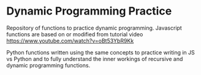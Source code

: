 # Dynamic Programming Practice

Repository of functions to practice dynamic programming. 
Javascript functions are based on or modified from tutorial video https://www.youtube.com/watch?v=oBt53YbR9Kk

Python functions written using the same concepts to practice writing in JS vs Python and to fully understand the inner workings of recursive and dynamic programming functions.
